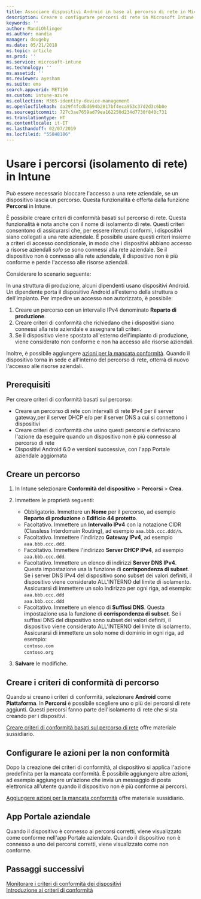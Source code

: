 ```yaml
---
title: Associare dispositivi Android in base al percorso di rete in Microsoft Intune - Azure | Microsoft Docs
description: Creare o configurare percorsi di rete in Microsoft Intune per dispositivi Android. È possibile contrassegnare un dispositivo come non conforme in base al percorso di rete del dispositivo stesso. Se il dispositivo viene spostato al di fuori del percorso di rete, è possibile bloccare l'accesso alle risorse aziendali.
keywords: ''
author: MandiOhlinger
ms.author: mandia
manager: dougeby
ms.date: 05/21/2018
ms.topic: article
ms.prod: ''
ms.service: microsoft-intune
ms.technology: ''
ms.assetid: ''
ms.reviewer: ayesham
ms.suite: ems
search.appverid: MET150
ms.custom: intune-azure
ms.collection: M365-identity-device-management
ms.openlocfilehash: da29f4fcdbd694b2817bf4eca953c37d2d3c6b0e
ms.sourcegitcommit: 727c3ae7659ad79ea162250d234d7730f840c731
ms.translationtype: HT
ms.contentlocale: it-IT
ms.lasthandoff: 02/07/2019
ms.locfileid: "55848186"
---
```

# <a name="use-locations-network-fence-in-intune"></a>Usare i percorsi (isolamento di rete) in Intune

Può essere necessario bloccare l'accesso a una rete aziendale, se un dispositivo lascia un percorso. Questa funzionalità è offerta dalla funzione **Percorsi** in Intune. 

È possibile creare criteri di conformità basati sul percorso di rete. Questa funzionalità è nota anche con il nome di isolamento di rete. Questi criteri consentono di assicurarsi che, per essere ritenuti conformi, i dispositivi siano collegati a una rete aziendale. È possibile usare questi criteri insieme a criteri di accesso condizionale, in modo che i dispositivi abbiano accesso a risorse aziendali *solo* se sono connessi alla rete aziendale. Se il dispositivo non è connesso alla rete aziendale, il dispositivo non è più conforme e perde l'accesso alle risorse aziendali.

Considerare lo scenario seguente:

In una struttura di produzione, alcuni dipendenti usano dispositivi Android. Un dipendente porta il dispositivo Android all'esterno della struttura o dell'impianto. Per impedire un accesso non autorizzato, è possibile:

1. Creare un percorso con un intervallo IPv4 denominato **Reparto di produzione**.
2. Creare criteri di conformità che richiedano che i dispositivi siano connessi alla rete aziendale e assegnare tali criteri.
3. Se il dispositivo viene spostato all'esterno dell'impianto di produzione, viene considerato non conforme e non ha accesso alle risorse aziendali.

Inoltre, è possibile aggiungere [azioni per la mancata conformità](#configure-the-actions-for-noncompliance). Quando il dispositivo torna in sede e all'interno del percorso di rete, otterrà di nuovo l'accesso alle risorse aziendali.

## <a name="prerequisites"></a>Prerequisiti

Per creare criteri di conformità basati sul percorso:

- Creare un percorso di rete con intervalli di rete IPv4 per il server gateway,per il server DHCP e/o per il server DNS a cui si connettono i dispositivi
- Creare criteri di conformità che usino questi percorsi e definiscano l'azione da eseguire quando un dispositivo non è più connesso al percorso di rete
- Dispositivi Android 6.0 e versioni successive, con l'app Portale aziendale aggiornata

## <a name="create-a-location"></a>Creare un percorso

1. In Intune selezionare **Conformità del dispositivo** > **Percorsi** > **Crea**.

2. Immettere le proprietà seguenti:  

   - Obbligatorio. Immettere un **Nome** per il percorso, ad esempio **Reparto di produzione** o **Edificio 44 protetto**.
   - Facoltativo. Immettere un **Intervallo IPv4** con la notazione CIDR (Classless Interdomain Routing), ad esempio `aaa.bbb.ccc.ddd/n`.
   - Facoltativo. Immettere l'indirizzo **Gateway IPv4**, ad esempio `aaa.bbb.ccc.ddd`.
   - Facoltativo. Immettere l'indirizzo **Server DHCP IPv4**, ad esempio `aaa.bbb.ccc.ddd`.
   - Facoltativo. Immettere un elenco di indirizzi **Server DNS IPv4**. Questa impostazione usa la funzione di **corrispondenza di subset**. Se i server DNS IPv4 del dispositivo sono subset dei valori definiti, il dispositivo viene considerato ALL'INTERNO del limite di isolamento. Assicurarsi di immettere un solo indirizzo per ogni riga, ad esempio:  
     `aaa.bbb.ccc.ddd`  
     `aaa.bbb.ccc.ddd`
   - Facoltativo. Immettere un elenco di **Suffissi DNS**. Questa impostazione usa la funzione di **corrispondenza di subset**. Se i suffissi DNS del dispositivo sono subset dei valori definiti, il dispositivo viene considerato ALL'INTERNO del limite di isolamento. Assicurarsi di immettere un solo nome di dominio in ogni riga, ad esempio:  
     `contoso.com`  
     `contoso.org`

3. **Salvare** le modifiche.

## <a name="create-the-location-compliance-policy"></a>Creare i criteri di conformità di percorso

Quando si creano i criteri di conformità, selezionare **Android** come **Piattaforma**. In **Percorsi** è possibile scegliere uno o più dei percorsi di rete aggiunti. Questi percorsi fanno parte dell'isolamento di rete che si sta creando per i dispositivi.

[Creare criteri di conformità basati sul percorso di rete](compliance-policy-create-android.md#locations) offre materiale sussidiario.

## <a name="configure-the-actions-for-noncompliance"></a>Configurare le azioni per la non conformità

Dopo la creazione dei criteri di conformità, al dispositivo si applica l'azione predefinita per la mancata conformità. È possibile aggiungere altre azioni, ad esempio aggiungere un'azione che invia un messaggio di posta elettronica all'utente quando il dispositivo non è più conforme ai percorsi.

[Aggiungere azioni per la mancata conformità](actions-for-noncompliance.md) offre materiale sussidiario.

## <a name="company-portal-app"></a>App Portale aziendale

Quando il dispositivo è connesso ai percorsi corretti, viene visualizzato come conforme nell'app Portale aziendale. Quando il dispositivo non è connesso a uno dei percorsi corretti, viene visualizzato come non conforme.

## <a name="next-steps"></a>Passaggi successivi
[Monitorare i criteri di conformità dei dispositivi](compliance-policy-monitor.md)  
[Introduzione ai criteri di conformità](device-compliance-get-started.md)
